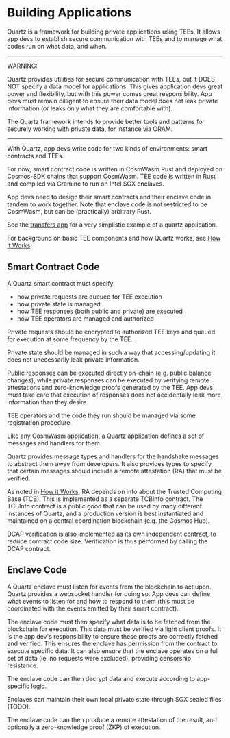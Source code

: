 # Building Applications

Quartz is a framework for building private applications using TEEs. 
It allows app devs to establish secure communication with TEEs
and to manage what codes run on what data, and when. 

---
WARNING:

Quartz provides utilities for secure communication with TEEs,
but it DOES NOT specify a data model for applications. This gives application
devs great power and flexibility, but with this power comes great
responsibility. App devs must remain dilligent to ensure their data model does
not leak private information (or leaks only what they are comfortable with). 

The Quartz framework intends to provide better tools and patterns for securely
working with private data, for instance via ORAM.

---

With Quartz, app devs write code for two kinds of environments: smart contracts and TEEs. 

For now, smart contract code is written in CosmWasm Rust and deployed on Cosmos-SDK chains that support CosmWasm.
TEE code is written in Rust and compiled via Gramine to run on Intel SGX enclaves.

App devs need to design their smart contracts and their enclave code in tandem to work together. 
Note that enclave code is not restricted to be CosmWasm, but can be (practically) arbitrary Rust.

See the [transfers app][transfers_app] for a very simplistic example of a quartz
application.

For background on basic TEE components and how Quartz works, see [How it
Works][how_it_works].

## Smart Contract Code

A Quartz smart contract must specify:

- how private requests are queued for TEE execution 
- how private state is managed
- how TEE responses (both public and private) are executed 
- how TEE operators are managed and authorized

Private requests should be encrypted to authorized TEE keys and queued for
execution at some frequency by the TEE.

Private state should be managed in such a way that accessing/updating it does
not unecessarily leak private information.

Public responses can be executed directly on-chain (e.g. public balance
changes), while private responses can be executed by verifying remote
attestations and zero-knowledge proofs generated by the TEE. App devs must take
care that execution of responses does not accidentally leak more information
than they desire.

TEE operators and the code they run should be managed via some registration procedure.

Like any CosmWasm application, a Quartz application defines a set of messages
and handlers for them.

Quartz provides message types and handlers for the handshake messages to
abstract them away from developers. It also provides types to specify that
certain messages should include a remote attestation (RA) that must be verified.

As noted in [How it Works][how_it_works], RA depends on info about the Trusted Computing
Base (TCB). This is implemented as a separate TCBInfo contract. The TCBInfo
contract is a public good that can be used by many different instances of
Quartz, and a production version is best instantiated and maintained on a
central coordination blockchain (e.g. the Cosmos Hub).

DCAP verification is also implemented as its own independent contract, to reduce
contract code size. Verification is thus performed by calling the DCAP contract.

## Enclave Code

A Quartz enclave must listen for events from the blockchain to act upon. Quartz
provides a websocket handler for doing so. App devs can define what events to
listen for and how to respond to them (this must be coordinated with the events
emitted by their smart contract).

The enclave code must then specify what data is to be fetched from the
blockchain for execution. This data must be verified via light client proofs.
It is the app dev's responsibility to ensure these proofs are correctly fetched and
verified. This ensures the enclave has permission from the contract to execute specific data. It can also ensure
that the enclave operates on a full set of data (ie. no requests were
excluded), providing censorship resistance.

The enclave code can then decrypt data and execute according to
app-specific logic. 

Enclaves can maintain their own local private state through SGX sealed files
(TODO).

The enclave code can then produce a remote attestation of the result, and
optionally a zero-knowledge proof (ZKP) of execution.


[transfers_app]: /apps/transfers
[how_it_works]: /docs/how_it_works.md
